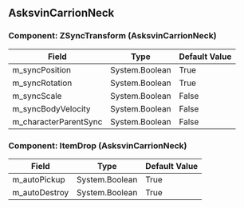 ## AsksvinCarrionNeck

### Component: ZSyncTransform (AsksvinCarrionNeck)

|Field|Type|Default Value|
|---|---|---|
|m_syncPosition|System.Boolean|True|
|m_syncRotation|System.Boolean|True|
|m_syncScale|System.Boolean|False|
|m_syncBodyVelocity|System.Boolean|False|
|m_characterParentSync|System.Boolean|False|

### Component: ItemDrop (AsksvinCarrionNeck)

|Field|Type|Default Value|
|---|---|---|
|m_autoPickup|System.Boolean|True|
|m_autoDestroy|System.Boolean|True|

